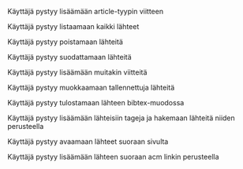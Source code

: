 Käyttäjä pystyy lisäämään article-tyypin viitteen

Käyttäjä pystyy listaamaan kaikki lähteet

Käyttäjä pystyy poistamaan lähteitä

Käyttäjä pystyy suodattamaan lähteitä

Käyttäjä pystyy lisäämään muitakin viitteitä

Käyttäjä pystyy muokkaamaan tallennettuja lähteitä

Käyttäjä pystyy tulostamaan lähteen bibtex-muodossa

Käyttäjä pystyy lisäämään lähteisiin tageja ja hakemaan lähteitä niiden perusteella

Käyttäjä pystyy avaamaan lähteet suoraan sivulta

Käyttäjä pystyy lisäämään lähteen suoraan acm linkin perusteella
